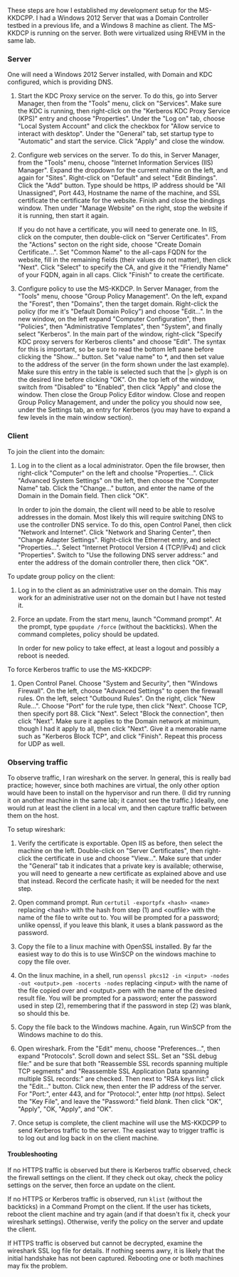 These steps are how I established my development setup for the MS-KKDCPP.  I
had a Windows 2012 Server that was a Domain Controller testbed in a previous
life, and a Windows 8 machine as client.  The MS-KKDCP is running on the
server.  Both were virtualized using RHEVM in the same lab.

### Server ###

One will need a Windows 2012 Server installed, with Domain and KDC
configured, which is providing DNS.

1. Start the KDC Proxy service on the server.  To do this, go into Server
   Manager, then from the "Tools" menu, click on "Services".  Make sure the
   KDC is running, then right-click on the "Kerberos KDC Proxy Service (KPS)"
   entry and choose "Properties". Under the "Log on" tab, choose "Local System
   Account" and click the checkbox for "Allow service to interact with
   desktop".  Under the "General" tab, set startup type to "Automatic" and
   start the service. Click "Apply" and close the window.

1. Configure web services on the server.  To do this, in Server Manager, from
   the "Tools" menu, choose "Internet Information Services (IIS) Manager".
   Expand the dropdown for the current mahine on the left, and again for
   "Sites".  Right-click on "Default" and select "Edit Bindings".  Click the
   "Add" button.  Type should be https, IP address should be "All Unassigned",
   Port 443, Hostname the name of the machine, and SSL certificate the
   certificate for the website.  Finish and close the bindings window.  Then
   under "Manage Website" on the right, stop the website if it is running,
   then start it again.

   If you do not have a certificate, you will need to generate one.  In IIS,
   click on the computer, then double-click on "Server Certificates".  From
   the "Actions" secton on the right side, choose "Create Domain
   Certificate...".  Set "Common Name" to the all-caps FQDN for the website,
   fill in the remaining fields (their values do not matter), then click
   "Next". Click "Select" to specify the CA, and give it the "Friendly Name"
   of your FQDN, again in all caps.  Click "Finish" to create the certificate.

1. Configure policy to use the MS-KKDCP.  In Server Manager, from the "Tools"
   menu, choose "Group Policy Management".  On the left, expand the "Forest",
   then "Domains", then the target domain.  Right-click the policy (for me
   it's "Default Domain Policy") and choose "Edit...".  In the new window, on
   the left expand "Computer Configuration", then "Policies", then
   "Administrative Templates", then "System", and finally select "Kerberos".
   In the main part of the window, right-click "Specify KDC proxy servers for
   Kerberos clients" and choose "Edit".  The syntax for this is important, so
   be sure to read the bottom left pane before clicking the "Show..."  button.
   Set "value name" to *, and then set value to the address of the server (in
   the form shown under the last example). Make sure this entry in the table
   is selected such that the |> glyph is on the desired line before clicking
   "OK".  On the top left of the window, switch from "Disabled" to "Enabled",
   then click "Apply" and close the window.  Then close the Group Policy
   Editor window.  Close and reopen Group Policy Management, and under the
   policy you should now see, under the Settings tab, an entry for Kerberos
   (you may have to expand a few levels in the main window section).

### Client ###

To join the client into the domain:

1. Log in to the client as a local administrator.  Open the file browser, then
   right-click "Computer" on the left and choolse "Properties...".  Click
   "Advanced System Settings" on the left, then choose the "Computer Name"
   tab.  Click the "Change..."  button, and enter the name of the Domain in
   the Domain field. Then click "OK".

   In order to join the domain, the client will need to be able to resolve
   addresses in the domain.  Most likely this will require switching DNS to
   use the controller DNS service.  To do this, open Control Panel, then click
   "Network and Internet". Click "Network and Sharing Center", then "Change
   Adapter Settings".  Right-click the Ethernet entry, and select
   "Properties...".  Select "Internet Protocol Version 4 (TCP/IPv4) and click
   "Properties".  Switch to "Use the following DNS server address:" and enter
   the address of the domain controller there, then click "OK".

To update group policy on the client:

1. Log in to the client as an administrative user on the domain.  This may
   work for an administrative user not on the domain but I have not tested it.

1. Force an update.  From the start menu, launch "Command prompt".  At the
   prompt, type `gpupdate /force` (without the backticks).  When the command
   completes, policy should be updated.

   In order for new policy to take effect, at least a logout and possibly a
   reboot is needed.

To force Kerberos traffic to use the MS-KKDCPP:

1. Open Control Panel.  Choose "System and Security", then "Windows Firewall".
   On the left, choose "Advanced Settings" to open the firewall rules.  On the
   left, select "Outbound Rules". On the right, click "New Rule...".  Choose
   "Port" for the rule type, then click "Next".  Choose TCP, then specify port
   88.  Click "Next".  Select "Block the connection", then click "Next".  Make
   sure it applies to the Domain network at minimum, though I had it apply to
   all, then click "Next".  Give it a memorable name such as "Kerberos Block
   TCP", and click "Finish".  Repeat this process for UDP as well.

### Observing traffic ###

To observe traffic, I ran wireshark on the server.  In general, this is really
bad practice; however, since both machines are virtual, the only other option
would have been to install on the hypervisor and run there.  (I did try
running it on another machine in the same lab; it cannot see the traffic.)
Ideally, one would run at least the client in a local vm, and then capture
traffic between them on the host.

To setup wireshark:

1. Verify the certificate is exportable.  Open IIS as before, then select the
   machine on the left.  Double-click on "Server Certificates", then
   right-click the certificate in use and choose "View...".  Make sure that
   under the "General" tab it indicates that a private key is available;
   otherwise, you will need to genearte a new certificate as explained above
   and use that instead.  Record the cerficate hash; it will be needed for the
   next step.

1. Open command prompt.  Run `certutil -exportpfx <hash> <name>` replacing
   &lt;hash&gt; with the hash from step (1) and &lt;outfile&gt; with the name
   of the file to write out to.  You will be prompted for a password; unlike
   openssl, if you leave this blank, it uses a blank password as the password.

1. Copy the file to a linux machine with OpenSSL installed. By far the easiest
   way to do this is to use WinSCP on the windows machine to copy the file
   over.

1. On the linux machine, in a shell, run `openssl pkcs12 -in <input> -nodes
   -out <output>.pem -nocerts -nodes` replacing &lt;input&gt; with the name of
   the file copied over and &lt;output&gt;.pem with the name of the desired
   result file.  You will be prompted for a password; enter the password used
   in step (2), remembering that if the password in step (2) was blank, so
   should this be.

5. Copy the file back to the Windows machine.  Again, run WinSCP from the
   Windows machine to do this.

6. Open wireshark.  From the "Edit" menu, choose "Preferences...", then expand
    "Protocols".  Scroll down and select SSL. Set an "SSL debug file:" and be
    sure that both "Reassemble SSL records spanning multiple TCP segments" and
    "Reassemble SSL Application Data spanning multiple SSL records:" are
    checked.  Then next to "RSA keys list:" click the "Edit..." button.  Click
    new, then enter the IP address of the server.  For "Port:", enter 443, and
    for "Protocol:", enter http (*not* https).  Select the "Key File", and
    leave the "Password:" field *blank*.  Then click "OK", "Apply", "OK,
    "Apply", and "OK".

7.  Once setup is complete, the client machine will use the MS-KKDCPP to send
    Kerberos traffic to the server.  The easiest way to trigger traffic is to
    log out and log back in on the client machine.

#### Troubleshooting ####

If no HTTPS traffic is observed but there is Kerberos traffic observed, check
the firewall settings on the client.  If they check out okay, check the policy
settings on the server, then force an update on the client.

If no HTTPS or Kerberos traffic is observed, run `klist` (without the
backticks) in a Command Prompt on the client.  If the user has tickets, reboot
the client machine and try again (and if that doesn't fix it, check your
wireshark settings).  Otherwise, verify the policy on the server and update
the client.

If HTTPS traffic is observed but cannot be decrypted, examine the wireshark
SSL log file for details.  If nothing seems awry, it is likely that the
initial handshake has not been captured. Rebooting one or both machines may
fix the problem.
